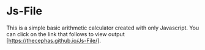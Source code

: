 # Js-File
This is a simple basic arithmetic calculator created with only Javascript.
You can click on the link that follows to view output [https://thecephas.github.io/Js-File/].
